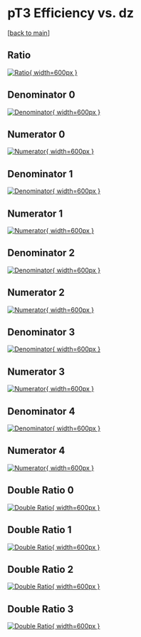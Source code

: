 # pT3 Efficiency vs. dz

[[back to main](./)]



## Ratio

[![Ratio](../mtv/var/pT3_xtr_321_-1_eff_dz.png){ width=600px }](../mtv/var/pT3_xtr_321_-1_eff_dz.pdf)

## Denominator 0

[![Denominator](../mtv/den/pT3_xtr_321_-1_eff_dz_den0.png){ width=600px }](../mtv/den/pT3_xtr_321_-1_eff_dz_den0.pdf)

## Numerator 0

[![Numerator](../mtv/num/pT3_xtr_321_-1_eff_dz_num0.png){ width=600px }](../mtv/num/pT3_xtr_321_-1_eff_dz_num0.pdf)

## Denominator 1

[![Denominator](../mtv/den/pT3_xtr_321_-1_eff_dz_den1.png){ width=600px }](../mtv/den/pT3_xtr_321_-1_eff_dz_den1.pdf)

## Numerator 1

[![Numerator](../mtv/num/pT3_xtr_321_-1_eff_dz_num1.png){ width=600px }](../mtv/num/pT3_xtr_321_-1_eff_dz_num1.pdf)

## Denominator 2

[![Denominator](../mtv/den/pT3_xtr_321_-1_eff_dz_den2.png){ width=600px }](../mtv/den/pT3_xtr_321_-1_eff_dz_den2.pdf)

## Numerator 2

[![Numerator](../mtv/num/pT3_xtr_321_-1_eff_dz_num2.png){ width=600px }](../mtv/num/pT3_xtr_321_-1_eff_dz_num2.pdf)

## Denominator 3

[![Denominator](../mtv/den/pT3_xtr_321_-1_eff_dz_den3.png){ width=600px }](../mtv/den/pT3_xtr_321_-1_eff_dz_den3.pdf)

## Numerator 3

[![Numerator](../mtv/num/pT3_xtr_321_-1_eff_dz_num3.png){ width=600px }](../mtv/num/pT3_xtr_321_-1_eff_dz_num3.pdf)

## Denominator 4

[![Denominator](../mtv/den/pT3_xtr_321_-1_eff_dz_den4.png){ width=600px }](../mtv/den/pT3_xtr_321_-1_eff_dz_den4.pdf)

## Numerator 4

[![Numerator](../mtv/num/pT3_xtr_321_-1_eff_dz_num4.png){ width=600px }](../mtv/num/pT3_xtr_321_-1_eff_dz_num4.pdf)

## Double Ratio 0

[![Double Ratio](../mtv/ratio/pT3_xtr_321_-1_eff_dz_ratio0.png){ width=600px }](../mtv/ratio/pT3_xtr_321_-1_eff_dz_ratio0.pdf)

## Double Ratio 1

[![Double Ratio](../mtv/ratio/pT3_xtr_321_-1_eff_dz_ratio1.png){ width=600px }](../mtv/ratio/pT3_xtr_321_-1_eff_dz_ratio1.pdf)

## Double Ratio 2

[![Double Ratio](../mtv/ratio/pT3_xtr_321_-1_eff_dz_ratio2.png){ width=600px }](../mtv/ratio/pT3_xtr_321_-1_eff_dz_ratio2.pdf)

## Double Ratio 3

[![Double Ratio](../mtv/ratio/pT3_xtr_321_-1_eff_dz_ratio3.png){ width=600px }](../mtv/ratio/pT3_xtr_321_-1_eff_dz_ratio3.pdf)


